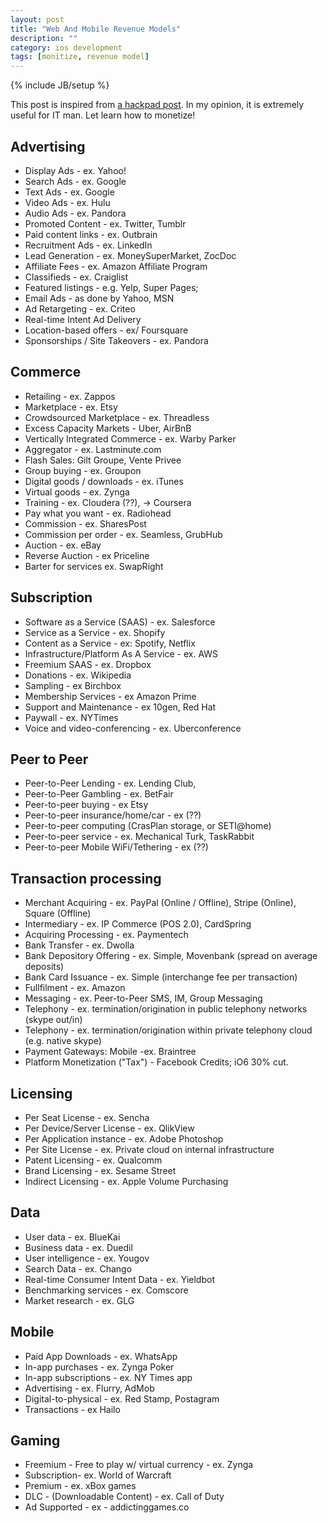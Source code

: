 ```yaml
---
layout: post
title: "Web And Mobile Revenue Models"
description: ""
category: ios development
tags: [monitize, revenue model]
---
```

{% include JB/setup %}

This post is inspired from [a hackpad post](https://hackpad.com/Web-And-Mobile-Revenue-Models-\(final\)-EgXuEtSibE7). In my opinion, it is extremely useful for IT man. Let learn how to monetize!
 

## Advertising
- Display Ads - ex. Yahoo!
- Search Ads - ex. Google
- Text Ads - ex. Google
- Video Ads - ex. Hulu
- Audio Ads - ex. Pandora
- Promoted Content - ex. Twitter, Tumblr
- Paid content links - ex. Outbrain
- Recruitment Ads - ex. LinkedIn
- Lead Generation - ex. MoneySuperMarket, ZocDoc
- Affiliate Fees - ex. Amazon Affiliate Program
- Classifieds - ex. Craiglist
- Featured listings - e.g. Yelp, Super Pages;
- Email Ads - as done by Yahoo, MSN
- Ad Retargeting - ex. Criteo 
- Real-time Intent Ad Delivery
- Location-based offers - ex/ Foursquare
- Sponsorships / Site Takeovers -  ex. Pandora
 
## Commerce
- Retailing - ex. Zappos
- Marketplace - ex. Etsy
- Crowdsourced Marketplace - ex. Threadless
- Excess Capacity Markets - Uber, AirBnB
- Vertically Integrated Commerce - ex. Warby Parker
- Aggregator - ex. Lastminute.com
- Flash Sales:  Gilt Groupe, Vente Privee
- Group buying - ex. Groupon
- Digital goods / downloads - ex. iTunes
- Virtual goods - ex. Zynga
- Training - ex. Cloudera (??), -> Coursera
- Pay what you want - ex. Radiohead
- Commission - ex. SharesPost
- Commission per order - ex. Seamless, GrubHub
- Auction - ex. eBay
- Reverse Auction - ex Priceline
- Barter for services ex. SwapRight

## Subscription
- Software as a Service (SAAS) - ex. Salesforce
- Service as a Service - ex. Shopify
- Content as a Service - ex: Spotify, Netflix
- Infrastructure/Platform As A Service - ex. AWS
- Freemium SAAS - ex. Dropbox
- Donations - ex. Wikipedia
- Sampling - ex Birchbox
- Membership Services - ex Amazon Prime
- Support and Maintenance - ex 10gen, Red Hat
- Paywall - ex. NYTimes
- Voice and video-conferencing - ex. Uberconference

## Peer to Peer
- Peer-to-Peer Lending - ex. Lending Club,
- Peer-to-Peer Gambling - ex. BetFair
- Peer-to-peer buying - ex Etsy
- Peer-to-peer insurance/home/car - ex (??)
- Peer-to-peer computing (CrasPlan storage, or SETI@home)
- Peer-to-peer service - ex. Mechanical Turk, TaskRabbit
- Peer-to-peer Mobile WiFi/Tethering - ex (??)

## Transaction processing
- Merchant Acquiring - ex. PayPal (Online / Offline), Stripe (Online), Square (Offline)
- Intermediary - ex. IP Commerce (POS 2.0), CardSpring
- Acquiring Processing - ex. Paymentech
- Bank Transfer - ex. Dwolla
- Bank Depository Offering - ex. Simple, Movenbank (spread on average deposits)
- Bank Card Issuance - ex. Simple (interchange fee per transaction)
- Fullfilment - ex. Amazon
- Messaging - ex. Peer-to-Peer SMS, IM, Group Messaging
- Telephony - ex. termination/origination in public telephony networks (skype out/in)
- Telephony - ex. termination/origination within private telephony cloud (e.g. native skype)
- Payment Gateways: Mobile -ex. Braintree
- Platform Monetization ("Tax") - Facebook Credits; iO6 30% cut.

## Licensing
- Per Seat License - ex. Sencha
- Per Device/Server License - ex. QlikView
- Per Application instance - ex. Adobe Photoshop
- Per Site License - ex. Private cloud on internal infrastructure
- Patent Licensing - ex. Qualcomm
- Brand Licensing - ex. Sesame Street
- Indirect Licensing - ex. Apple Volume Purchasing

## Data
- User data - ex. BlueKai
- Business data - ex. Duedil
- User intelligence - ex. Yougov
- Search Data - ex. Chango
- Real-time Consumer Intent Data - ex. Yieldbot
- Benchmarking services - ex. Comscore
- Market research - ex. GLG

## Mobile
- Paid App Downloads - ex. WhatsApp
- In-app purchases - ex. Zynga Poker
- In-app subscriptions - ex. NY Times app
- Advertising - ex. Flurry, AdMob
- Digital-to-physical - ex. Red Stamp, Postagram
- Transactions - ex Hailo

## Gaming
- Freemium - Free to play w/ virtual currency - ex. Zynga
- Subscription-  ex. World of Warcraft
- Premium - ex. xBox games
- DLC - (Downloadable Content)  - ex. Call of Duty
- Ad Supported - ex - addictinggames.co
